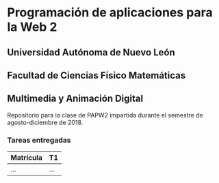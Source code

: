 # Programación de aplicaciones para la Web 2

## Universidad Autónoma de Nuevo León
## Facultad de Ciencias Físico Matemáticas
## Multimedia y Animación Digital

Repositorio para la clase de PAPW2 impartida durante el semestre de agosto-diciembre de 2018.

### Tareas entregadas

Matrícula | T1
--- | ---
... | ...